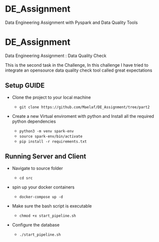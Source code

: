 # DE_Assignment
Data Engineering Assignment with Pyspark and Data Quality Tools
# DE_Assignment
Data Engineering Assignment : Data Quality Check



<!-- ![first display image](images/first.png)
![second display image](images/second.png) --> 

This is the second task in the Challenge, In this challenge I have tried to integrate an opensource data quality check tool called great expectations

## Setup GUIDE

- Clone the project to your local machine
    - `git clone https://github.com/Maelaf/DE_Assignment/tree/part2`

- Create a new Virtual enviroment with python and Install all the required python dependencies
    - `python3 -m venv spark-env`
    - `source spark-env/bin/activate`
    - `pip install -r requirements.txt` 


## Running Server and Client

- Navigate to source folder
    - `cd src`
    

- spin up your docker containers
    - `docker-compose up -d`


- Make sure the bash script is executable
    - `chmod +x start_pipeline.sh`

- Configure the database
    - `./start_pipeline.sh`

